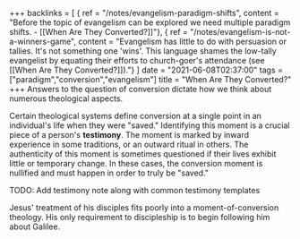 +++
backlinks = [
{ ref = "/notes/evangelism-paradigm-shifts", content = "Before the topic of evangelism can be explored we need multiple paradigm shifts. - [[When Are They Converted?]]"},
{ ref = "/notes/evangelism-is-not-a-winners-game", content = "Evangelism has little to do with persuasion or tallies. It's not something one 'wins'. This language shames the low-tally evangelist by equating their efforts to church-goer's attendance (see [[When Are They Converted?]])."}
]
date = "2021-06-08T02:37:00"
tags = ["paradigm","conversion","evangelism"]
title = "When Are They Converted?"
+++
Answers to the question of conversion dictate how we think about numerous theological aspects.

Certain theological systems define conversion at a single point in an individual's life when they were "saved." Identifying this moment is a crucial piece of a person's **testimony**. The moment is marked by inward experience in some traditions, or an outward ritual in others. The authenticity of this moment is sometimes questioned if their lives exhibit little or temporary change. In these cases, the conversion moment is nullified and must happen in order to truly be "saved."

TODO: Add testimony note along with common testimony templates

Jesus' treatment of his disciples fits poorly into a moment-of-conversion theology. His only requirement to discipleship is to begin following him about Galilee.
